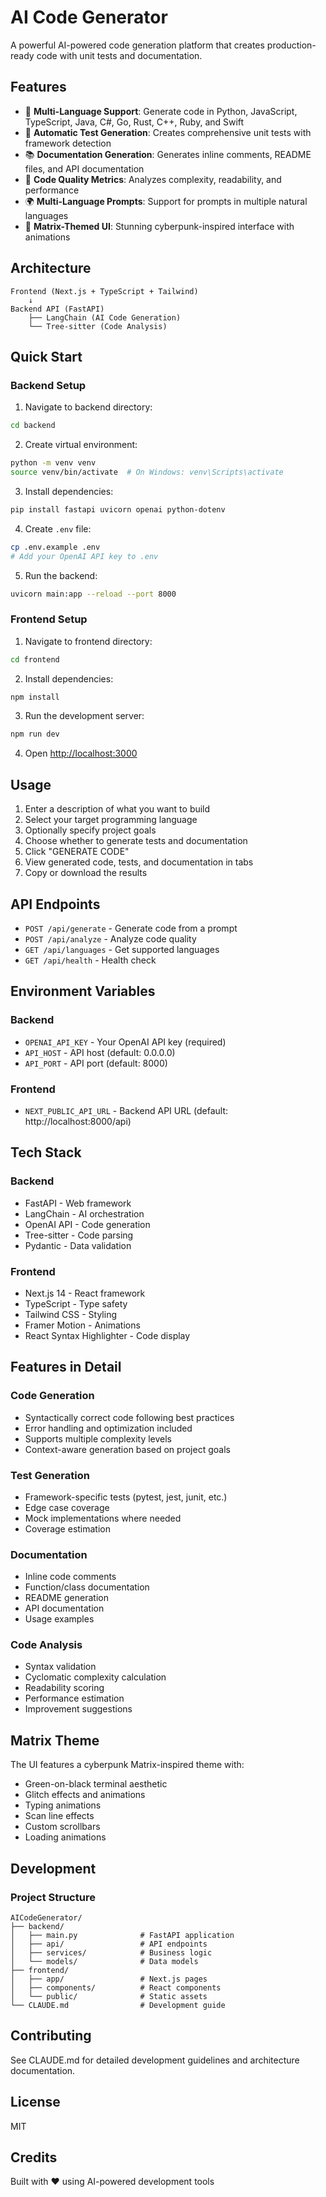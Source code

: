 # AI Code Generator

A powerful AI-powered code generation platform that creates production-ready code with unit tests and documentation.

## Features

- 🚀 **Multi-Language Support**: Generate code in Python, JavaScript, TypeScript, Java, C#, Go, Rust, C++, Ruby, and Swift
- 🧪 **Automatic Test Generation**: Creates comprehensive unit tests with framework detection
- 📚 **Documentation Generation**: Generates inline comments, README files, and API documentation
- 🎯 **Code Quality Metrics**: Analyzes complexity, readability, and performance
- 🌍 **Multi-Language Prompts**: Support for prompts in multiple natural languages
- 🎨 **Matrix-Themed UI**: Stunning cyberpunk-inspired interface with animations

## Architecture

```
Frontend (Next.js + TypeScript + Tailwind)
    ↓
Backend API (FastAPI)
    ├── LangChain (AI Code Generation)
    └── Tree-sitter (Code Analysis)
```

## Quick Start

### Backend Setup

1. Navigate to backend directory:
```bash
cd backend
```

2. Create virtual environment:
```bash
python -m venv venv
source venv/bin/activate  # On Windows: venv\Scripts\activate
```

3. Install dependencies:
```bash
pip install fastapi uvicorn openai python-dotenv
```

4. Create `.env` file:
```bash
cp .env.example .env
# Add your OpenAI API key to .env
```

5. Run the backend:
```bash
uvicorn main:app --reload --port 8000
```

### Frontend Setup

1. Navigate to frontend directory:
```bash
cd frontend
```

2. Install dependencies:
```bash
npm install
```

3. Run the development server:
```bash
npm run dev
```

4. Open [http://localhost:3000](http://localhost:3000)

## Usage

1. Enter a description of what you want to build
2. Select your target programming language
3. Optionally specify project goals
4. Choose whether to generate tests and documentation
5. Click "GENERATE CODE"
6. View generated code, tests, and documentation in tabs
7. Copy or download the results

## API Endpoints

- `POST /api/generate` - Generate code from a prompt
- `POST /api/analyze` - Analyze code quality
- `GET /api/languages` - Get supported languages
- `GET /api/health` - Health check

## Environment Variables

### Backend
- `OPENAI_API_KEY` - Your OpenAI API key (required)
- `API_HOST` - API host (default: 0.0.0.0)
- `API_PORT` - API port (default: 8000)

### Frontend
- `NEXT_PUBLIC_API_URL` - Backend API URL (default: http://localhost:8000/api)

## Tech Stack

### Backend
- FastAPI - Web framework
- LangChain - AI orchestration
- OpenAI API - Code generation
- Tree-sitter - Code parsing
- Pydantic - Data validation

### Frontend
- Next.js 14 - React framework
- TypeScript - Type safety
- Tailwind CSS - Styling
- Framer Motion - Animations
- React Syntax Highlighter - Code display

## Features in Detail

### Code Generation
- Syntactically correct code following best practices
- Error handling and optimization included
- Supports multiple complexity levels
- Context-aware generation based on project goals

### Test Generation
- Framework-specific tests (pytest, jest, junit, etc.)
- Edge case coverage
- Mock implementations where needed
- Coverage estimation

### Documentation
- Inline code comments
- Function/class documentation
- README generation
- API documentation
- Usage examples

### Code Analysis
- Syntax validation
- Cyclomatic complexity calculation
- Readability scoring
- Performance estimation
- Improvement suggestions

## Matrix Theme

The UI features a cyberpunk Matrix-inspired theme with:
- Green-on-black terminal aesthetic
- Glitch effects and animations
- Typing animations
- Scan line effects
- Custom scrollbars
- Loading animations

## Development

### Project Structure
```
AICodeGenerator/
├── backend/
│   ├── main.py              # FastAPI application
│   ├── api/                 # API endpoints
│   ├── services/            # Business logic
│   └── models/              # Data models
├── frontend/
│   ├── app/                 # Next.js pages
│   ├── components/          # React components
│   └── public/              # Static assets
└── CLAUDE.md                # Development guide
```

## Contributing

See CLAUDE.md for detailed development guidelines and architecture documentation.

## License

MIT

## Credits

Built with ❤️ using AI-powered development tools